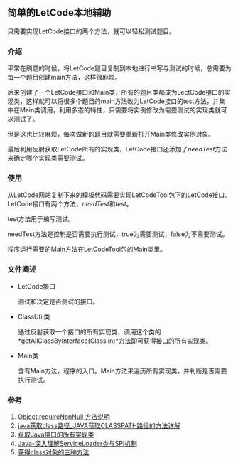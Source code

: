 ## 简单的LetCode本地辅助

只需要实现LetCode接口的两个方法，就可以轻松测试题目。

### 介绍

平常在刷题的时候，将LetCode题目复制到本地进行书写与测试的时候，总需要为每一个题目创建main方法，这样很麻烦。

后来创建了一个LetCode接口和Main类，所有的题目类都成为LectCode接口的实现类，这样就可以将很多个题目的main方法改为LetCode接口的test方法，并集中在Main类调用，利用多态的特性，只需要将实例修改为需要测试的实现类就可以测试了。

但是这也比较麻烦，每次做新的题目就需要重新打开Main类修改实例对象。

最后利用反射获取LetCode所有的实现类，LetCode接口还添加了*needTest*方法来确定哪个实现类需要测试。

### 使用

从LetCode网站复制下来的模板代码需要实现LetCodeTool包下的LetCode接口。LetCode接口有两个方法，*needTest*和*test*。

test方法用于编写测试。

needTest方法是控制是否需要执行测试，true为需要测试，false为不需要测试。

程序运行需要的Main方法在LetCodeTool包的Main类里。

### 文件阐述

- LetCode接口

  测试和决定是否测试的接口。

- ClassUtil类

  通过反射获取一个接口的所有实现类，调用这个类的*getAllClassByInterface(Class in)*方法即可获得接口的所有实现类。

- Main类

  含有Main方法，程序的入口。Main方法来遍历所有实现类，并判断是否需要执行测试。

### 参考

1. [Object.requireNonNull 方法说明](https://www.jianshu.com/p/e8d33f57373c)
2. [java获取class路径_JAVA获取CLASSPATH路径的方法详解](https://blog.csdn.net/weixin_35659653/article/details/114038647)
3. [获取Java接口的所有实现类](https://www.cnblogs.com/wangzhen-fly/p/11002814.html)
4. [Java-深入理解ServiceLoader类与SPI机制](https://blog.csdn.net/li_xunhuan/article/details/103017286)
5. [获得class对象的三种方法](https://blog.csdn.net/mocas_wang/article/details/107428506)